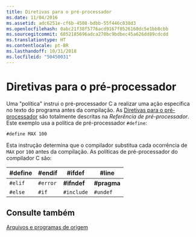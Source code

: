 ```yaml
---
title: Diretivas para o pré-processador
ms.date: 11/04/2016
ms.assetid: adc6251e-cf6b-4508-bdbb-55f446c838d3
ms.openlocfilehash: 0abc21f38f5776acd9167f0526160dc5e1bb8cbb
ms.sourcegitcommit: 6052185696adca270bc9bdbec45a626dd89cdcdd
ms.translationtype: HT
ms.contentlocale: pt-BR
ms.lasthandoff: 10/31/2018
ms.locfileid: "50450031"
---
```

# <a name="directives-to-the-preprocessor"></a>Diretivas para o pré-processador

Uma "política" instrui o pré-processador C a realizar uma ação específica no texto do programa antes da compilação. As [Diretivas para o pré-processador](../preprocessor/preprocessor-directives.md) são totalmente descritas na *Referência de pré-processador*. Este exemplo usa a política de pré-processador `#define`:

```
#define MAX 100
```

Esta instrução determina que o compilador substitua cada ocorrência de `MAX` por `100` antes da compilação. As políticas de pré-processador do compilador C são:

|#define|#endif|#ifdef|#line|
|--------------|-------------|-------------|------------|
|`#elif`|`#error`|**#ifndef**|**#pragma**|
|`#else`|`#if`|`#include`|`#undef`|

## <a name="see-also"></a>Consulte também

[Arquivos e programas de origem](../c-language/source-files-and-source-programs.md)